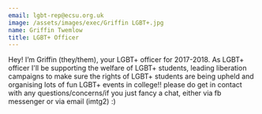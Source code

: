 ```yaml
---
email: lgbt-rep@ecsu.org.uk
image: /assets/images/exec/Griffin LGBT+.jpg
name: Griffin Twemlow
title: LGBT+ Officer
---
```


Hey! I’m Griffin (they/them), your LGBT+ officer for 2017-2018. As LGBT+ officer I'll be supporting the welfare of LGBT+ students,
leading liberation campaigns to make sure the rights of LGBT+ students are being upheld and organising lots of fun LGBT+ events in college!!
please do get in contact with any questions/concerns/if you just fancy a chat, either via fb messenger or via email (imtg2) :)